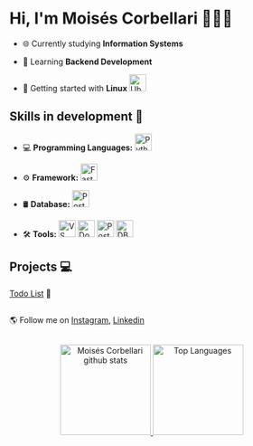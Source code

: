 # Hi, I'm Moisés Corbellari 👨🏾‍💻
- 🌐 Currently studying **Information Systems**

- 🧠 Learning **Backend Development**

- 🐧 Getting started with **Linux**
  <img src="https://skillicons.dev/icons?i=ubuntu" alt="Ubuntu" height="30"/>

## Skills in development 🚧

- 💻 **Programming Languages:**
  <img src="https://skillicons.dev/icons?i=python" alt="Python" height="30"/>

- ⚙️ **Framework:**
  <img src="https://skillicons.dev/icons?i=fastapi" alt="FastApi" height="30"/>

- 🛢️ **Database:**
  <img src="https://skillicons.dev/icons?i=postgresql" alt="PostgreSQL" height="30"/>

- 🛠️ **Tools:**
  <img src="https://skillicons.dev/icons?i=vscode" alt="VS Code" height="30"/>
  <img src="https://skillicons.dev/icons?i=docker" alt="Docker" height="30"/>
  <img src="https://skillicons.dev/icons?i=postman" alt="Postman" height="30"/>
  <img src="https://cdn.jsdelivr.net/gh/devicons/devicon@latest/icons/dbeaver/dbeaver-original.svg" alt="DBeaver" height="30"/>

## Projects 💻
[Todo List](https://github.com/MoisesCorbellari/Todo_List) 📝

##
🌎 Follow me on [Instagram], [Linkedin]

##
<div align="center">
  <a href="https://github.com/MoisesCorbellari">
    <img height="160em" src="https://github-readme-stats.vercel.app/api?username=MoisesCorbellari&theme=omni&show_icons=true&count_private=true&hide_border=true&rank_icon=default&include_all_commits=true" alt="Moisés Corbellari github stats"/>
  </a>
  
  <a href="https://github.com/MoisesCorbellari">
    <img height="160em" src="https://github-readme-stats.vercel.app/api/top-langs/?username=MoisesCorbellari&layout=compact&hide_border=true&title_color=ff79c6&text_color=ff79c6&bg_color=282a36" alt="Top Languages"/>
  </a>
</div>

[Instagram]: https://www.instagram.com/moises_corbellari/
[Linkedin]: https://www.linkedin.com/in/moisescorbellari/
